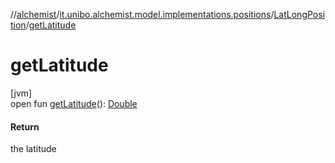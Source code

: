 //[alchemist](../../../index.md)/[it.unibo.alchemist.model.implementations.positions](../index.md)/[LatLongPosition](index.md)/[getLatitude](get-latitude.md)

# getLatitude

[jvm]\
open fun [getLatitude](get-latitude.md)(): [Double](https://kotlinlang.org/api/latest/jvm/stdlib/kotlin/-double/index.html)

#### Return

the latitude
